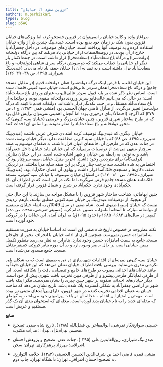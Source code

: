 ```yaml
--- 
title: "قزوین صفوی ۴: خیابان" 
authors: m.parhizkari 
types: blog 
slug: p5AQ 
--- 
```

سرآغاز واژه و کالبد خیابان را نمی‌توان در قزوین جستجو کرد، اما ویژگی‌های خیابان قزوین بدون شک در زمان خود بدیع بوده است. عبدی‌بیگ چندین بار از واژه خیابان استفاده کرده و به توصیف آنها پرداخته است. خیابان‌های موصوف، در داخل جعفرآباد یا خارج از آن بودند. در روضه‌الصفات او از خیابانی یاد می‌کند که بین درگاه دولتخانه (دولت‌سرا) و درگاه باغ سعادت‌آباد (سعادت‌فزا) قرار داشته است. در جنت‌الاثمار بار دیگر او خیابانی را خطاب می‌کند که دو سویش درگاه سرای شاهی (دولتخانه) و باغ سعادت‌آباد قرار داشته است و به تصریح آن را خیابان جعفرآباد نام می‌برد. (عبدی‌بیگ شیرازی، ۱۳۹۵، ص ۳۸- ۳۹، ۱۲۶)

این خیابان اغلب، با فرض اینکه درگه دولت‌سرا همان دولتخانه قدیم (در مقابل مسجد جامع) و درگه باغ سعادت‌فزا همان سردر عالی‌قاپو است؛ خیابان سپه کنونی قلمداد شده است. اساس نظر ذکر شده بر پایه قبول سردر عالی‌قاپو به عنوان ورودی باغ سعادت‌آباد است؛ در حالی که می‌دانیم عالی‌قاپو سردر ورودی دولتخانه صفوی بوده، و دولتخانه از باغ سعادت‌آباد مستقل و در جنب یکدیگر قرار داشته‌اند. دولتخانه قدیم یا کهنه که درگه دولت‌سرا تعبیر می‌گردد، از منازل قاضی جهان الحسنی بود (منشی قمی، ۱۳۸۳، ج ۱، ص ۳۷۹) که اگرچه (احتمالاً) بنای درخوری بوده اما آنچنان اهمیتی نمی‌توان برایش قایل بود که در طرح ساختار شهری قزوین، چنین خیابان بزرگ و عریضی (خیابان سپه کنونی) که محور دولتخانه و باغ سعادت‌آباد را متأثر نموده، بر اساس آن احداث کنند.

خیابان دیگری که عبدی‌بیگ توصیف ‌کرده امتدادی شرقی غربی داشت (عبدی‌بیگ شیرازی، ۱۳۹۵، ص ۶۸) که با خیابان سپه کنونی مطابقت ندارد. دیگر خیابان وصف شده در جنات عدن که در طرفین آن، خانه‌های اعیان قرار داشته، به صفه‌ای موسوم به صفه سرچنار منتهی می‌شد. از توصیفات برمی‌آید که این خیابان نباید خیابان داخل جعفرآباد باشد و به نوعی به رابطه بین خیابان و شهر اشاره شده است. در این خیابان منازلی (توقف‌گاه) برای مترددین وجود داشت. آخرین منزل خیابان، صفه سرچنار بود که اختصاص به شاه داشت. سه درخت چنار بزرگ بر این صفه سایه می‌انداختند. در نزدیکی صفه، دکان‌ها و مسجدی فلک‌آسا قرار داشت و پهلوی آن فضای حکم‌آباد بود. (عبدی‌بیگ شیرازی، ۱۳۹۵، ص ۱۶۰- ۱۶۲) در انطباق خیابان موصوف با خیابان سپه کنونی، مسجد فلک‌مانند همان مسجد جامع فرض می‌گردد، اما نکته در این است که در اطراف آن باغ حکم‌آبادی وجود ندارد. حکم‌آباد در شرق و شمال قزوین قرار گرفته است.

چنین ابهاماتی، شناخت ساختار شهر قزوین را با مشکل مواجه می‌سازند. با این حال حتی اگر هیچیک از توصیفات عبدی‌بیگ بر خیابان سپه کنونی منطبق نباشد، بازهم تردیدی نیست که خیابان (سپه) صفوی است. شاه صفی در سال 1049ق به اتمام خیابان مستقیم از دولتخانه مبارکه تا آستانه امامزاده حسین اقدام کرد. (حسینی تفرشی، ۱۳۸۸، ص ۱۸۱) کمپفر در سال‌های ۱۶۸۴- ۱۶۸۵م (حدود ۱۰۹۵ق) به ایران آمده، این خیابان را در کروکی خود آورده است.

نکته مطروحه در خصوص تاریخ شاه صفی این است که اساساً خیابان به صورت مستقیم به امامزاده حسین نمی‌رسد. همچنین اثری از ادامه خیابان با انحراف محور از جلوخان مسجد جامع به سمت امامزاده حسین وجود ندارد. بنابراین به نظر می‌رسد منظور تکمیل همین خیابانی است در حال حاضر وجود دارد و در آن دوره بنابر کروکی کمپفر مقابل مسجد جامع مسدود می‌شده است.

خیابان سپه کنونی نمونه‌ای از اقدامات شهرسازی در دوره صفوی است که به شکلی باور نکردنی مدرن می‌نماید. بررسی بافت اطراف خیابان نشان می‌دهد که این خیابان دقیقاً به مانند خیابان‌های احداثی مصوب در طرح‌های جامع و تفصیلی، بافت را شکافته است. این از طرفی نمایانگر طرحی پیشرو و از طرفی مبین تخریب بافت شهری پیش از خود است. دیگر خیابان‌های احداثی صفویه در شهر چنین چیزی را نشان نمی‌دهند. مگر اینکه بافت شهر در اراضی جعفرآباد به شکلی گسترده پاک شده باشد. تاریخ نشان می‌دهد که ساخت خیابان به عنوان اقدامی تخریب کننده در شهر قزوین، دارای پی‌آمدهای مثبتی نیز بوده است. مهمترین امتیاز این اقدام استحاله آن در بافت پیرامونی خود می‌باشد، به گونه‌ای که محله‌ای جدید را به نام خیابان پدید آورده است. محله‌ای که استخوان بندی آن یک گذر مستقیم و عریض است.

 

**منابع**

- حسینی سوانح‌نگار تفرشی، ابوالمفاخر بن فضل‌الله (۱۳۸۸). تاریخ شاه صفی. تصحیح محسن بهرام‌نژاد. تهران: میراث مکتوب.

 - عبدی‌بیگ شیرازی، زین‌العابدین علی (۱۳۹۵). جنات عدن. تصحیح و پژوهش احسان اشراقی؛ مهرزاد پرهیزکاری. تهران: سخن.

- منشی قمی، قاضی احمد بن شرف‌الدین الحسین الحسینی (۱۳۸۳). خلاصه التواریخ. به تصحیح احسان اشراقی. تهران: دانشگاه تهران. چاپ دوم.